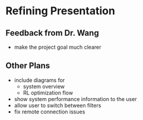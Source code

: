 # Refining Presentation

## Feedback from Dr. Wang

- make the project goal much clearer

## Other Plans

- include diagrams for
  - system overview
  - RL optimization flow
- show system performance information to the user
- allow user to switch between filters
- fix remote connection issues
